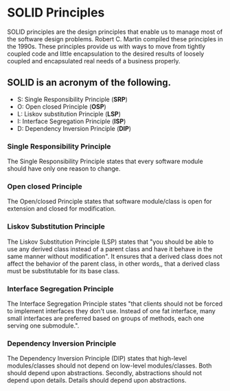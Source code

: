# SOLID Principles

SOLID principles are the design principles that enable us to manage most of the software design problems. Robert C. Martin compiled these principles in the 1990s. These principles provide us with ways to move from tightly coupled code and little encapsulation to the desired results of loosely coupled and encapsulated real needs of a business properly.

## SOLID is an acronym of the following.

- S: Single Responsibility Principle (**SRP**)
- O: Open closed Principle (**OSP**)
- L: Liskov substitution Principle (**LSP**)
- I: Interface Segregation Principle (**ISP**)
- D: Dependency Inversion Principle (**DIP**)

### Single Responsibility Principle

The Single Responsibility Principle states that every software module should have only one reason to change.

### Open closed Principle

The Open/closed Principle states that software module/class is open for extension and closed for modification.

### Liskov Substitution Principle

The Liskov Substitution Principle (LSP) states that "you should be able to use any derived class instead of a parent class and have it behave in the same manner without modification". It ensures that a derived class does not affect the behavior of the parent class, in other words,, that a derived class must be substitutable for its base class.

### Interface Segregation Principle

The Interface Segregation Principle states "that clients should not be forced to implement interfaces they don't use. Instead of one fat interface, many small interfaces are preferred based on groups of methods, each one serving one submodule.".

### Dependency Inversion Principle

The Dependency Inversion Principle (DIP) states that high-level modules/classes should not depend on low-level modules/classes. Both should depend upon abstractions. Secondly, abstractions should not depend upon details. Details should depend upon abstractions.